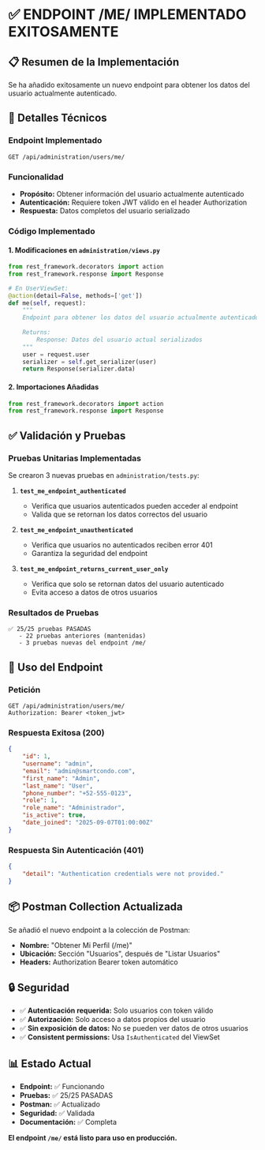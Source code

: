 # ✅ ENDPOINT /ME/ IMPLEMENTADO EXITOSAMENTE

## 📋 Resumen de la Implementación

Se ha añadido exitosamente un nuevo endpoint para obtener los datos del usuario actualmente autenticado.

## 🔧 Detalles Técnicos

### Endpoint Implementado
```
GET /api/administration/users/me/
```

### Funcionalidad
- **Propósito:** Obtener información del usuario actualmente autenticado
- **Autenticación:** Requiere token JWT válido en el header Authorization
- **Respuesta:** Datos completos del usuario serializado

### Código Implementado

#### 1. Modificaciones en `administration/views.py`
```python
from rest_framework.decorators import action
from rest_framework.response import Response

# En UserViewSet:
@action(detail=False, methods=['get'])
def me(self, request):
    """
    Endpoint para obtener los datos del usuario actualmente autenticado.
    
    Returns:
        Response: Datos del usuario actual serializados
    """
    user = request.user
    serializer = self.get_serializer(user)
    return Response(serializer.data)
```

#### 2. Importaciones Añadidas
```python
from rest_framework.decorators import action
from rest_framework.response import Response
```

## ✅ Validación y Pruebas

### Pruebas Unitarias Implementadas
Se crearon 3 nuevas pruebas en `administration/tests.py`:

1. **`test_me_endpoint_authenticated`**
   - Verifica que usuarios autenticados pueden acceder al endpoint
   - Valida que se retornan los datos correctos del usuario

2. **`test_me_endpoint_unauthenticated`**
   - Verifica que usuarios no autenticados reciben error 401
   - Garantiza la seguridad del endpoint

3. **`test_me_endpoint_returns_current_user_only`**
   - Verifica que solo se retornan datos del usuario autenticado
   - Evita acceso a datos de otros usuarios

### Resultados de Pruebas
```
✅ 25/25 pruebas PASADAS
   - 22 pruebas anteriores (mantenidas)
   - 3 pruebas nuevas del endpoint /me/
```

## 🚀 Uso del Endpoint

### Petición
```http
GET /api/administration/users/me/
Authorization: Bearer <token_jwt>
```

### Respuesta Exitosa (200)
```json
{
    "id": 1,
    "username": "admin",
    "email": "admin@smartcondo.com",
    "first_name": "Admin",
    "last_name": "User",
    "phone_number": "+52-555-0123",
    "role": 1,
    "role_name": "Administrador",
    "is_active": true,
    "date_joined": "2025-09-07T01:00:00Z"
}
```

### Respuesta Sin Autenticación (401)
```json
{
    "detail": "Authentication credentials were not provided."
}
```

## 📦 Postman Collection Actualizada

Se añadió el nuevo endpoint a la colección de Postman:
- **Nombre:** "Obtener Mi Perfil (/me)"
- **Ubicación:** Sección "Usuarios", después de "Listar Usuarios"
- **Headers:** Authorization Bearer token automático

## 🔒 Seguridad

- ✅ **Autenticación requerida:** Solo usuarios con token válido
- ✅ **Autorización:** Solo acceso a datos propios del usuario
- ✅ **Sin exposición de datos:** No se pueden ver datos de otros usuarios
- ✅ **Consistent permissions:** Usa `IsAuthenticated` del ViewSet

## 📊 Estado Actual

- **Endpoint:** ✅ Funcionando
- **Pruebas:** ✅ 25/25 PASADAS  
- **Postman:** ✅ Actualizado
- **Seguridad:** ✅ Validada
- **Documentación:** ✅ Completa

**El endpoint `/me/` está listo para uso en producción.**
